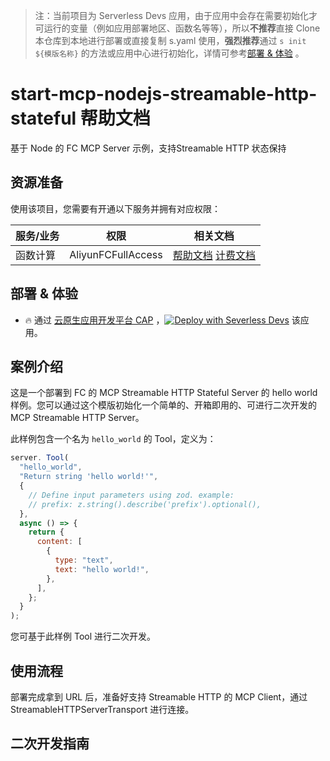 
> 注：当前项目为 Serverless Devs 应用，由于应用中会存在需要初始化才可运行的变量（例如应用部署地区、函数名等等），所以**不推荐**直接 Clone 本仓库到本地进行部署或直接复制 s.yaml 使用，**强烈推荐**通过 `s init ${模版名称}` 的方法或应用中心进行初始化，详情可参考[部署 & 体验](#部署--体验) 。

# start-mcp-nodejs-streamable-http-stateful 帮助文档

<description>

基于 Node 的 FC MCP Server 示例，支持Streamable HTTP 状态保持

</description>


## 资源准备

使用该项目，您需要有开通以下服务并拥有对应权限：

<service>



| 服务/业务 |  权限  | 相关文档 |
| --- |  --- | --- |
| 函数计算 |  AliyunFCFullAccess | [帮助文档](https://help.aliyun.com/product/2508973.html) [计费文档](https://help.aliyun.com/document_detail/2512928.html) |

</service>

<remark>



</remark>

<disclaimers>



</disclaimers>

## 部署 & 体验

<appcenter>
   
- :fire: 通过 [云原生应用开发平台 CAP](https://cap.console.aliyun.com/template-detail?template=start-mcp-nodejs-streamable-http-stateful) ，[![Deploy with Severless Devs](https://img.alicdn.com/imgextra/i1/O1CN01w5RFbX1v45s8TIXPz_!!6000000006118-55-tps-95-28.svg)](https://cap.console.aliyun.com/template-detail?template=start-mcp-nodejs-streamable-http-stateful) 该应用。
   
</appcenter>
<deploy>
    
   
</deploy>

## 案例介绍

<appdetail id="flushContent">

这是一个部署到 FC 的 MCP Streamable HTTP Stateful Server 的 hello world 样例。您可以通过这个模版初始化一个简单的、开箱即用的、可进行二次开发的 MCP Streamable HTTP Server。

此样例包含一个名为 `hello_world` 的 Tool，定义为：

```javascript
server. Tool(
  "hello_world",
  "Return string 'hello world!'",
  {
    // Define input parameters using zod. example:
    // prefix: z.string().describe('prefix').optional(),
  },
  async () => {
    return {
      content: [
        {
          type: "text",
          text: "hello world!",
        },
      ],
    };
  }
);
```

您可基于此样例 Tool 进行二次开发。

</appdetail>







## 使用流程

<usedetail id="flushContent">

部署完成拿到 URL 后，准备好支持 Streamable HTTP 的 MCP Client，通过 StreamableHTTPServerTransport 进行连接。

</usedetail>

## 二次开发指南

<development id="flushContent">
</development>






